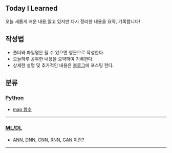 ## Today I Learned
오늘 새롭게 배운 내용,알고 있지만 다시 정리한 내용을 요약, 기록합니다!  


## 작성법
- 폴더와 파일명은 될 수 있으면 영문으로 작성한다.
- 오늘하루 공부한 내용을 요약하여 기록한다. 
- 상세한 설명 및 추가적인 내용은 [블로그](https://velog.io/@hangils)에 포스팅 한다. 

## 분류  

### [Python](https://github.com/dangils/TIL/tree/main/Python)
- [map 함수](https://github.com/dangils/TIL/blob/main/Python/map_function.md)
<hr>  

### [ML/DL](https://github.com/dangils/TIL/tree/main/ML-DL) 

- [ANN, DNN, CNN, RNN, GAN 이란?](https://github.com/dangils/TIL/blob/main/ML-DL/ANN%2C%20DNN%2C%20CNN%2C%20RNN%2C%20GAN%20%20%EC%9D%B4%EB%9E%80%3F.md)
<hr>  
